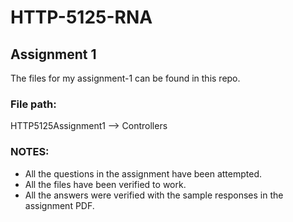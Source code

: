 # HTTP-5125-RNA
## Assignment 1 
The files for my assignment-1 can be found in this repo.

### File path:
HTTP5125Assignment1 --> Controllers

### NOTES:
- All the questions in the assignment have been attempted.
- All the files have been verified to work.
- All the answers were verified with the sample responses in the assignment PDF.
